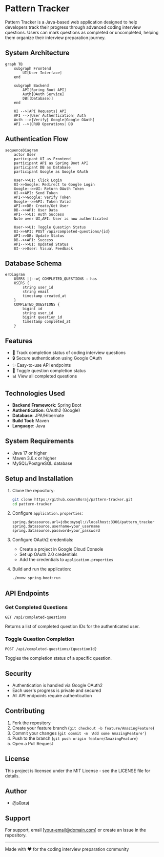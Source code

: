 # Pattern Tracker

Pattern Tracker is a Java-based web application designed to help developers track their progress through advanced coding interview questions. 
Users can mark questions as completed or uncompleted, helping them organize their interview preparation journey.



## System Architecture

```mermaid
graph TB
    subgraph Frontend
        UI[User Interface]
    end
    
    subgraph Backend
        API[Spring Boot API]
        Auth[OAuth Service]
        DB[(Database)]
    end
    
    UI -->|API Requests| API
    API -->|User Authentication| Auth
    Auth -->|Verify| Google[Google OAuth]
    API -->|CRUD Operations| DB
```

## Authentication Flow

```mermaid
sequenceDiagram
    actor User
    participant UI as Frontend
    participant API as Spring Boot API
    participant DB as Database
    participant Google as Google OAuth

    User->>UI: Click Login
    UI->>Google: Redirect to Google Login
    Google-->>UI: Return OAuth Token
    UI->>API: Send Token
    API->>Google: Verify Token
    Google-->>API: Token Valid
    API->>DB: Create/Get User
    DB-->>API: User Data
    API-->>UI: Auth Success
    Note over UI,API: User is now authenticated

    User->>UI: Toggle Question Status
    UI->>API: POST /api/completed-questions/{id}
    API->>DB: Update Status
    DB-->>API: Success
    API-->>UI: Updated Status
    UI-->>User: Visual Feedback
```

## Database Schema

```mermaid
erDiagram
    USERS ||--o{ COMPLETED_QUESTIONS : has
    USERS {
        string user_id
        string email
        timestamp created_at
    }
    COMPLETED_QUESTIONS {
        bigint id
        string user_id
        bigint question_id
        timestamp completed_at
    }
```

## Features

- 📝 Track completion status of coding interview questions
- 🔒 Secure authentication using Google OAuth
- ✨ Easy-to-use API endpoints
- 🔄 Toggle question completion status
- 📊 View all completed questions

## Technologies Used

- **Backend Framework:** Spring Boot
- **Authentication:** OAuth2 (Google)
- **Database:** JPA/Hibernate
- **Build Tool:** Maven
- **Language:** Java

## System Requirements

- Java 17 or higher
- Maven 3.6.x or higher
- MySQL/PostgreSQL database

## Setup and Installation

1. Clone the repository:
   ```bash
   git clone https://github.com/s0oraj/pattern-tracker.git
   cd pattern-tracker
   ```

2. Configure `application.properties`:
   ```properties
   spring.datasource.url=jdbc:mysql://localhost:3306/pattern_tracker
   spring.datasource.username=your_username
   spring.datasource.password=your_password
   ```

3. Configure OAuth2 credentials:
   - Create a project in Google Cloud Console
   - Set up OAuth 2.0 credentials
   - Add the credentials to `application.properties`

4. Build and run the application:
   ```bash
   ./mvnw spring-boot:run
   ```

## API Endpoints

### Get Completed Questions
```http
GET /api/completed-questions
```
Returns a list of completed question IDs for the authenticated user.

### Toggle Question Completion
```http
POST /api/completed-questions/{questionId}
```
Toggles the completion status of a specific question.

## Security

- Authentication is handled via Google OAuth2
- Each user's progress is private and secured
- All API endpoints require authentication

## Contributing

1. Fork the repository
2. Create your feature branch (`git checkout -b feature/AmazingFeature`)
3. Commit your changes (`git commit -m 'Add some AmazingFeature'`)
4. Push to the branch (`git push origin feature/AmazingFeature`)
5. Open a Pull Request

## License

This project is licensed under the MIT License - see the LICENSE file for details.

## Author

- [@s0oraj](https://github.com/s0oraj)

## Support

For support, email [your-email@domain.com] or create an issue in the repository.

---

Made with ❤️ for the coding interview preparation community
